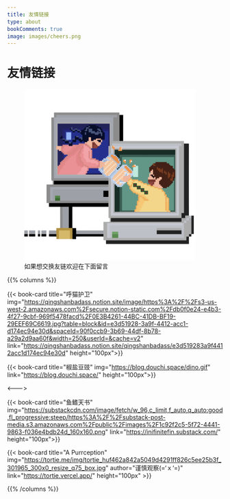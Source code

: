 ```yaml
---
title: 友情链接
type: about
bookComments: true
image: images/cheers.png
---
```


# 友情链接

<figure>
    <img width="400px" height="400px" src="images/cheers.png">
    <figcaption> 如果想交换友链欢迎在下面留言 </figcaption>
</figure>

{{% columns %}}

{{< book-card title="呼猫护卫" img="https://qingshanbadass.notion.site/image/https%3A%2F%2Fs3-us-west-2.amazonaws.com%2Fsecure.notion-static.com%2Fdb0f0e24-e4b3-4f27-9cbf-969f5478facd%2F0E3B4261-44BC-41DB-BF19-29EEF69C6619.jpg?table=block&id=e3d51928-3a9f-4412-acc1-d174ec94e30d&spaceId=90f0ccb9-3b69-44df-8b78-a29a2d9aa60f&width=250&userId=&cache=v2" link="https://qingshanbadass.notion.site/qingshanbadass/e3d519283a9f4412acc1d174ec94e30d" height="100px">}}

{{< book-card title="椒盐豆豉" img="https://blog.douchi.space/dino.gif" link="https://blog.douchi.space/" height="100px">}}

<---> 

{{< book-card title="鱼鳍天书" img="https://substackcdn.com/image/fetch/w_96,c_limit,f_auto,q_auto:good,fl_progressive:steep/https%3A%2F%2Fsubstack-post-media.s3.amazonaws.com%2Fpublic%2Fimages%2F1c92f2c5-5f72-4441-9863-f036e4bdb24d_160x160.png" link="https://inifinitefin.substack.com/" height="100px">}}

{{< book-card title="A Purrception" img="https://tortie.me/img/tortie_huf462a842a5049d4291ff826c5ee25b3f_301965_300x0_resize_q75_box.jpg" author="谨慎观察(=‘ｘ‘=)" link="https://tortie.vercel.app/" height="100px" >}}

{{% /columns %}}
